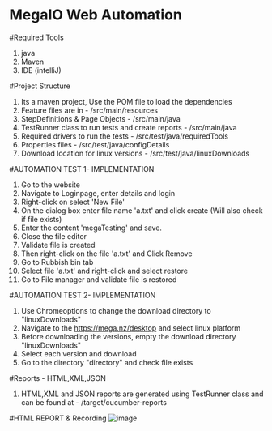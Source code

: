 # MegaIO Web Automation

#Required Tools
  1. java 
  2. Maven
  3. IDE (intelliJ)

#Project Structure
  1. Its a maven project, Use the POM file to load the dependencies  
  1. Feature files are in - /src/main/resources
  2. StepDefinitions & Page Objects - /src/main/java
  3. TestRunner class to run tests and create reports - /src/main/java
  4. Required drivers to run the tests - /src/test/java/requiredTools
  5. Properties files - /src/test/java/configDetails
  6. Download location for linux versions - /src/test/java/linuxDownloads


#AUTOMATION TEST 1- IMPLEMENTATION
  1. Go to the website
  2. Navigate to Loginpage, enter details and login
  3. Right-click on select 'New File'
  4. On the dialog box enter file name 'a.txt' and click create (Will also check if file exists)
  6. Enter the content 'megaTesting' and save. 
  7. Close the file editor
  8. Validate file is created
  9. Then right-click on the file 'a.txt' and Click Remove
  10. Go to Rubbish bin tab
  11. Select file 'a.txt' and right-click and select restore
  12. Go to File manager and validate file is restored 

#AUTOMATION TEST 2- IMPLEMENTATION
  1. Use Chromeoptions to change the download directory to "linuxDownloads"
  2. Navigate to the https://mega.nz/desktop and select linux platform
  3. Before downloading the versions, empty the download directory "linuxDownloads"
  4. Select each version and download
  5. Go to the directory "directory" and check file exists

#Reports - HTML,XML,JSON
  1. HTML,XML and JSON reports are generated using TestRunner class and can be found at - /target/cucumber-reports

#HTML REPORT & Recording
![image](https://user-images.githubusercontent.com/15187298/171116264-7981eb27-12a7-4386-bdb6-4a283e20f0c4.png)
